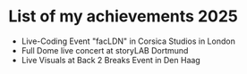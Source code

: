 # List of my achievements 2025
- Live-Coding Event "facLDN" in Corsica Studios in London
- Full Dome live concert at storyLAB Dortmund
- Live Visuals at Back 2 Breaks Event in Den Haag
